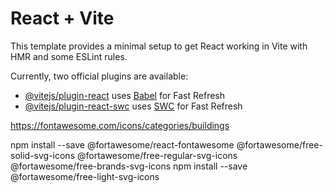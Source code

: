 # React + Vite

This template provides a minimal setup to get React working in Vite with HMR and some ESLint rules.

Currently, two official plugins are available:

- [@vitejs/plugin-react](https://github.com/vitejs/vite-plugin-react/blob/main/packages/plugin-react/README.md) uses [Babel](https://babeljs.io/) for Fast Refresh
- [@vitejs/plugin-react-swc](https://github.com/vitejs/vite-plugin-react-swc) uses [SWC](https://swc.rs/) for Fast Refresh


https://fontawesome.com/icons/categories/buildings

npm install --save @fortawesome/react-fontawesome @fortawesome/free-solid-svg-icons @fortawesome/free-regular-svg-icons @fortawesome/free-brands-svg-icons
npm install --save @fortawesome/free-light-svg-icons
